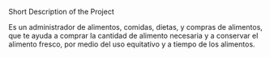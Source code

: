 Short Description of the Project

Es un administrador de alimentos, comidas, dietas, y compras de alimentos, que te ayuda a comprar la cantidad de alimento necesaria y a conservar el alimento fresco, por medio del uso equitativo y a tiempo de los alimentos.